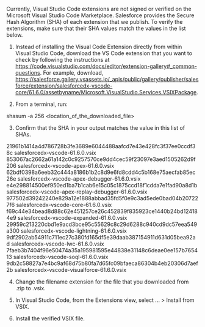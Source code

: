 Currently, Visual Studio Code extensions are not signed or verified on the
Microsoft Visual Studio Code Marketplace. Salesforce provides the Secure Hash
Algorithm (SHA) of each extension that we publish. To verify the extensions,
make sure that their SHA values match the values in the list below.

1. Instead of installing the Visual Code Extension directly from within Visual
   Studio Code, download the VS Code extension that you want to check by
   following the instructions at
   https://code.visualstudio.com/docs/editor/extension-gallery#_common-questions.
   For example, download,
   https://salesforce.gallery.vsassets.io/_apis/public/gallery/publisher/salesforce/extension/salesforcedx-vscode-core/61.6.0/assetbyname/Microsoft.VisualStudio.Services.VSIXPackage.

2. From a terminal, run:

shasum -a 256 <location_of_the_downloaded_file>

3. Confirm that the SHA in your output matches the value in this list of SHAs.

21961b1414a4d786728b3fe3689e6044488aafcd7e43e428fc3f37ee0ccdf38c  salesforcedx-vscode-61.6.0.vsix
853067ac2662a61a142c0c9257570ce9dd4cec59f23097e3aed1505262d9f206  salesforcedx-vscode-apex-61.6.0.vsix
62bdf0398a6eeb32c444a8186b1b2c8d9e6fd8cdd4c5b168e75aecfab85ec26e  salesforcedx-vscode-apex-debugger-61.6.0.vsix
e4e298814500ef950ed1ba7b1cab6e15c05c1875ccd18f1cdda7e1fad90a8d1b  salesforcedx-vscode-apex-replay-debugger-61.6.0.vsix
977502d39242240e829a12e1888abbad35fd5f0e9c3ad5ede0bad04b207227f6  salesforcedx-vscode-core-61.6.0.vsix
f69c44e34bead8d88c62e451257ce26c452839f835923ce1440b24bd124184e9  salesforcedx-vscode-expanded-61.6.0.vsix
29959c213220cbd1e9acd3bce95c55629c8c29d6288c940cd9dc57eea549a300  salesforcedx-vscode-lightning-61.6.0.vsix
9df2902ab54911c711ec27c380fd165df5e39daab387154911d631d05bea92ad  salesforcedx-vscode-lwc-61.6.0.vsix
7faeb3b7404f96e50474a35a195981595e44838e31148c6deae0ee157b765413  salesforcedx-vscode-soql-61.6.0.vsix
9db2c58827a7e4bc9af68d75b80fa7d65fc09bfaeca86304b4eb20306d7aef2b  salesforcedx-vscode-visualforce-61.6.0.vsix


4. Change the filename extension for the file that you downloaded from .zip to
.vsix.

5. In Visual Studio Code, from the Extensions view, select ... > Install from
VSIX.

6. Install the verified VSIX file.

